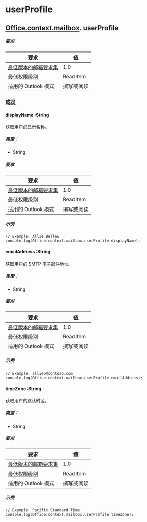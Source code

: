 

# userProfile

## [Office](Office.md)[.context](Office.context.md)[.mailbox](Office.context.mailbox.md). userProfile

##### 要求

|要求| 值|
|---|---|
|[最低版本的邮箱要求集](../tutorial-api-requirement-sets.md)| 1.0|
|[最低权限级别](../../../docs/outlook/understanding-outlook-add-in-permissions.md)| ReadItem|
|适用的 Outlook 模式| 撰写或阅读|

### 成员

####  displayName :String

获取用户的显示名称。

##### 类型：

*   String

##### 要求

|要求| 值|
|---|---|
|[最低版本的邮箱要求集](../tutorial-api-requirement-sets.md)| 1.0|
|[最低权限级别](../../../docs/outlook/understanding-outlook-add-in-permissions.md)| ReadItem|
|适用的 Outlook 模式| 撰写或阅读|

##### 示例

```
// Example: Allie Bellew
console.log(Office.context.mailbox.userProfile.displayName);
```

####  emailAddress :String

获取用户的 SMTP 电子邮件地址。

##### 类型：

*   String

##### 要求

|要求| 值|
|---|---|
|[最低版本的邮箱要求集](../tutorial-api-requirement-sets.md)| 1.0|
|[最低权限级别](../../../docs/outlook/understanding-outlook-add-in-permissions.md)| ReadItem|
|适用的 Outlook 模式| 撰写或阅读|

##### 示例

```
// Example: allieb@contoso.com
console.log(Office.context.mailbox.userProfile.emailAddress);
```

####  timeZone :String

获取用户的默认时区。

##### 类型：

*   String

##### 要求

|要求| 值|
|---|---|
|[最低版本的邮箱要求集](../tutorial-api-requirement-sets.md)| 1.0|
|[最低权限级别](../../../docs/outlook/understanding-outlook-add-in-permissions.md)| ReadItem|
|适用的 Outlook 模式| 撰写或阅读|

##### 示例

```
// Example: Pacific Standard Time
console.log(Office.context.mailbox.userProfile.timeZone);
```